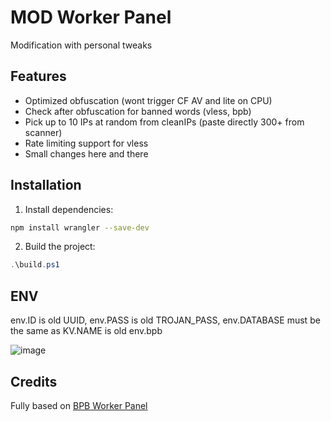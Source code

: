 # MOD Worker Panel

Modification with personal tweaks

## Features

- Optimized obfuscation (wont trigger CF AV and lite on CPU)
- Check after obfuscation for banned words (vless, bpb)
- Pick up to 10 IPs at random from cleanIPs (paste directly 300+ from scanner)
- Rate limiting support for vless
- Small changes here and there

## Installation

1. Install dependencies:
```bash
npm install wrangler --save-dev
```

2. Build the project:
```powershell
.\build.ps1
```

## ENV

env.ID is old UUID, env.PASS is old TROJAN_PASS, env.DATABASE must be the same as KV.NAME is old env.bpb

![image](https://github.com/user-attachments/assets/ba171ed5-c21d-4a89-b75e-927771c3e8eb)

## Credits

Fully based on [BPB Worker Panel](https://github.com/bia-pain-bache/BPB-Worker-Panel)
